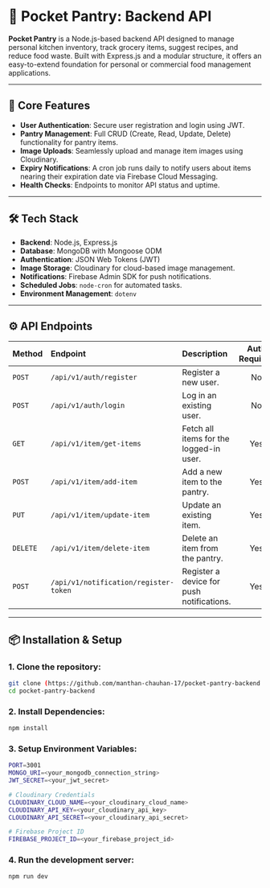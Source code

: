 # 🥫 Pocket Pantry: Backend API

**Pocket Pantry** is a Node.js-based backend API designed to manage personal kitchen inventory, track grocery items, suggest recipes, and reduce food waste. Built with Express.js and a modular structure, it offers an easy-to-extend foundation for personal or commercial food management applications.

---

## 🚀 Core Features

- **User Authentication**: Secure user registration and login using JWT.
- **Pantry Management**: Full CRUD (Create, Read, Update, Delete) functionality for pantry items.
- **Image Uploads**: Seamlessly upload and manage item images using Cloudinary.
- **Expiry Notifications**: A cron job runs daily to notify users about items nearing their expiration date via Firebase Cloud Messaging.
- **Health Checks**: Endpoints to monitor API status and uptime.

---

## 🛠 Tech Stack

- **Backend**: Node.js, Express.js
- **Database**: MongoDB with Mongoose ODM
- **Authentication**: JSON Web Tokens (JWT)
- **Image Storage**: Cloudinary for cloud-based image management.
- **Notifications**: Firebase Admin SDK for push notifications.
- **Scheduled Jobs**: `node-cron` for automated tasks.
- **Environment Management**: `dotenv`

---

## ⚙️ API Endpoints

| Method   | Endpoint                              | Description                               | Auth Required |
| :------- | :------------------------------------ | :---------------------------------------- | :-----------: |
| `POST`   | `/api/v1/auth/register`               | Register a new user.                      |      No       |
| `POST`   | `/api/v1/auth/login`                  | Log in an existing user.                  |      No       |
| `GET`    | `/api/v1/item/get-items`              | Fetch all items for the logged-in user.   |      Yes      |
| `POST`   | `/api/v1/item/add-item`               | Add a new item to the pantry.             |      Yes      |
| `PUT`    | `/api/v1/item/update-item`            | Update an existing item.                  |      Yes      |
| `DELETE` | `/api/v1/item/delete-item`            | Delete an item from the pantry.           |      Yes      |
| `POST`   | `/api/v1/notification/register-token` | Register a device for push notifications. |      Yes      |

---

## 📦 Installation & Setup

### 1. Clone the repository:

```bash
git clone (https://github.com/manthan-chauhan-17/pocket-pantry-backend.git)
cd pocket-pantry-backend
```

### 2. Install Dependencies:

```bash
npm install
```

### 3. Setup Environment Variables:

```bash
PORT=3001
MONGO_URI=<your_mongodb_connection_string>
JWT_SECRET=<your_jwt_secret>

# Cloudinary Credentials
CLOUDINARY_CLOUD_NAME=<your_cloudinary_cloud_name>
CLOUDINARY_API_KEY=<your_cloudinary_api_key>
CLOUDINARY_API_SECRET=<your_cloudinary_api_secret>

# Firebase Project ID
FIREBASE_PROJECT_ID=<your_firebase_project_id>
```

### 4. Run the development server:

```bash
npm run dev
```
